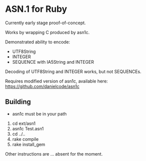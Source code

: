 ASN.1 for Ruby
==============

Currently early stage proof-of-concept.

Works by wrapping C produced by asn1c.

Demonstrated ability to encode:
* UTF8String
* INTEGER
* SEQUENCE with IA5String and INTEGER

Decoding of UTF8String and INTEGER works, but not SEQUENCEs.

Requires modified version of asn1c, available here:
https://github.com/danielcode/asn1c

Building
--------
* asn1c must be in your path

1. cd ext/asn1
2. asn1c Test.asn1
3. cd ../..
4. rake compile
5. rake install_gem

Other instructions are ... absent for the moment.
